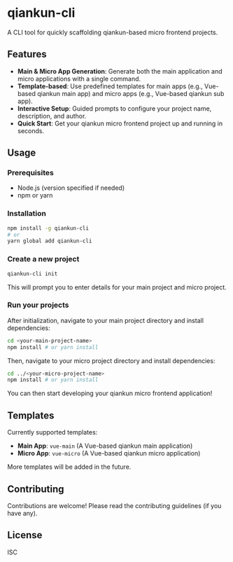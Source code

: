 # qiankun-cli

A CLI tool for quickly scaffolding qiankun-based micro frontend projects.

## Features

*   **Main & Micro App Generation**: Generate both the main application and micro applications with a single command.
*   **Template-based**: Use predefined templates for main apps (e.g., Vue-based qiankun main app) and micro apps (e.g., Vue-based qiankun sub app).
*   **Interactive Setup**: Guided prompts to configure your project name, description, and author.
*   **Quick Start**: Get your qiankun micro frontend project up and running in seconds.

## Usage

### Prerequisites

*   Node.js (version specified if needed)
*   npm or yarn

### Installation

```bash
npm install -g qiankun-cli
# or
yarn global add qiankun-cli
```

### Create a new project

```bash
qiankun-cli init
```
This will prompt you to enter details for your main project and micro project.

### Run your projects

After initialization, navigate to your main project directory and install dependencies:
```bash
cd <your-main-project-name>
npm install # or yarn install
```

Then, navigate to your micro project directory and install dependencies:
```bash
cd ../<your-micro-project-name>
npm install # or yarn install
```

You can then start developing your qiankun micro frontend application!

## Templates

Currently supported templates:

*   **Main App**: `vue-main` (A Vue-based qiankun main application)
*   **Micro App**: `vue-micro` (A Vue-based qiankun micro application)

More templates will be added in the future.

## Contributing

Contributions are welcome! Please read the contributing guidelines (if you have any).

## License

ISC